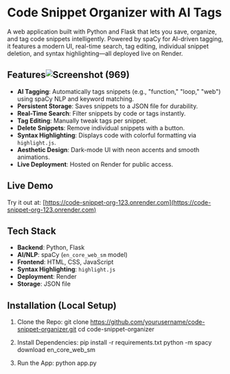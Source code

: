 # Code Snippet Organizer with AI Tags

A web application built with Python and Flask that lets you save, organize, and tag code snippets intelligently. Powered by spaCy for AI-driven tagging, it features a modern UI, real-time search, tag editing, individual snippet deletion, and syntax highlighting—all deployed live on Render.



## Features![Screenshot (969)](https://github.com/user-attachments/assets/b0f1b47b-6ab7-43a4-9b82-4116322b3a88)

- **AI Tagging**: Automatically tags snippets (e.g., "function," "loop," "web") using spaCy NLP and keyword matching.
- **Persistent Storage**: Saves snippets to a JSON file for durability.
- **Real-Time Search**: Filter snippets by code or tags instantly.
- **Tag Editing**: Manually tweak tags per snippet.
- **Delete Snippets**: Remove individual snippets with a button.
- **Syntax Highlighting**: Displays code with colorful formatting via `highlight.js`.
- **Aesthetic Design**: Dark-mode UI with neon accents and smooth animations.
- **Live Deployment**: Hosted on Render for public access.

## Live Demo
Try it out at: [https://code-snippet-org-123.onrender.com](https://code-snippet-org-123.onrender.com)  


## Tech Stack
- **Backend**: Python, Flask
- **AI/NLP**: spaCy (`en_core_web_sm` model)
- **Frontend**: HTML, CSS, JavaScript
- **Syntax Highlighting**: `highlight.js`
- **Deployment**: Render
- **Storage**: JSON file

## Installation (Local Setup)
1. Clone the Repo:
   git clone https://github.com/yourusername/code-snippet-organizer.git
   cd code-snippet-organizer

2. Install Dependencies:
   pip install -r requirements.txt
   python -m spacy download en_core_web_sm

3. Run the App:
   python app.py
